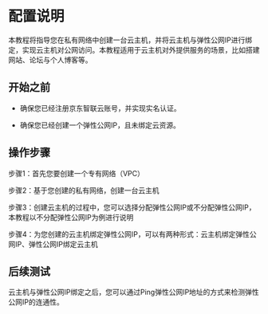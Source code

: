 # 配置说明

本教程将指导您在私有网络中创建一台云主机，并将云主机与弹性公网IP进行绑定，实现云主机对公网访问。本教程适用于云主机对外提供服务的场景，比如搭建网站、论坛与个人博客等。

## 开始之前

- 确保您已经注册京东智联云账号，并实现实名认证。

- 确保您已经创建一个弹性公网IP，且未绑定云资源。

## 操作步骤

步骤1：首先您要创建一个专有网络（VPC）

步骤2：基于您创建的私有网络，创建一台云主机

步骤3：创建云主机的过程中，您可以选择分配弹性公网IP或不分配弹性公网IP，本教程以不分配弹性公网IP为例进行说明

步骤4：为您创建的云主机绑定弹性公网IP，可以有两种形式：云主机绑定弹性公网IP、弹性公网IP绑定云主机

## 后续测试

云主机与弹性公网IP绑定之后，您可以通过Ping弹性公网IP地址的方式来检测弹性公网IP的连通性。
